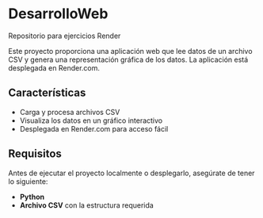 # DesarrolloWeb
Repositorio para ejercicios Render 

Este proyecto proporciona una aplicación web que lee datos de un archivo CSV y genera una representación gráfica de los datos. La aplicación está desplegada en Render.com.

## Características

- Carga y procesa archivos CSV
- Visualiza los datos en un gráfico interactivo
- Desplegada en Render.com para acceso fácil

## Requisitos

Antes de ejecutar el proyecto localmente o desplegarlo, asegúrate de tener lo siguiente:

- **Python** 
- **Archivo CSV** con la estructura requerida
